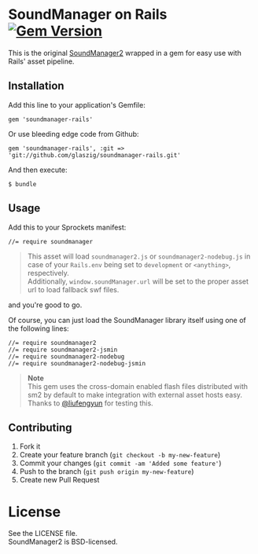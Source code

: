 # SoundManager on Rails [![Gem Version](https://badge.fury.io/rb/coderay.png)](http://badge.fury.io/rb/coderay)

This is the original [SoundManager2](http://www.schillmania.com/projects/soundmanager2/) wrapped in a gem for easy use with Rails' asset pipeline.

## Installation

Add this line to your application's Gemfile:

    gem 'soundmanager-rails'

Or use bleeding edge code from Github:

    gem 'soundmanager-rails', :git => 'git://github.com/glaszig/soundmanager-rails.git'

And then execute:

    $ bundle

## Usage

Add this to your Sprockets manifest:

    //= require soundmanager

> This asset will load `soundmanager2.js` or `soundmanager2-nodebug.js` in case of your `Rails.env` being set to `development` or `<anything>`, respectively.  
> Additionally, `window.soundManager.url` will be set to the proper asset url to load fallback swf files.

and you're good to go.

Of course, you can just load the SoundManager library itself using one of the following lines:

    //= require soundmanager2
    //= require soundmanager2-jsmin
    //= require soundmanager2-nodebug
    //= require soundmanager2-nodebug-jsmin

> **Note**  
> This gem uses the cross-domain enabled flash files distributed with sm2 by default to make integration with external asset hosts easy.  
> Thanks to [@liufengyun](https://github.com/liufengyun) for testing this.

## Contributing

1. Fork it
2. Create your feature branch (`git checkout -b my-new-feature`)
3. Commit your changes (`git commit -am 'Added some feature'`)
4. Push to the branch (`git push origin my-new-feature`)
5. Create new Pull Request

# License

See the LICENSE file.  
SoundManager2 is BSD-licensed.
